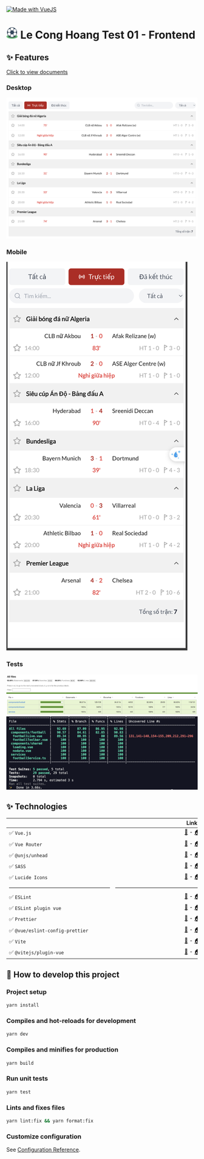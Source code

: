 [![Made with VueJS](https://img.shields.io/badge/-Made%20with%20Vue.js-4fc08d?&logo=vuedotjs&logoColor=white)](https://vuejs.org/)

<h1><img height="30" src="./public/favicon.png" alt="Logo"/>&nbsp;Le Cong Hoang Test 01 - Frontend</h1>

## ✨ Features

[Click to view documents](https://docs.google.com/document/d/1N4vjJTo1zki1rDAh6pQtwa-9Aavl7AXz/edit)

### Desktop

![alt text](./public/desktop.png)

### Mobile

![alt text](./public/mobile.png)

### Tests

![alt text](./public/test-coverage.png)
![alt text](./public/test.png)

## ✨ Technologies

|                                 |                                                                      Links                                                                       |  
|:--------------------------------|-----------------------------:|
| ✅ `Vue.js`                      |                                             [🔧](https://vuejs.org/api/) - [🏠](https://vuejs.org/)                                              |
| ✅ `Vue Router`                  |                                       [🔧](https://router.vuejs.org/api/) - [🏠](https://router.vuejs.org)                                       |
| ✅ `@unjs/unhead`                |                            [🔧](https://unhead.harlanzw.com/guide/composables/use-head) - [🏠](https://unhead.harlanzw.com)                            |
| ✅ `SASS`                        |                                     [🔧](https://sass-lang.com/documentation) - [🏠](https://sass-lang.com)                                      |
| ✅ `Lucide Icons`                |                                     [🔧](https://lucide.dev/docs/lucide-vue-next) - [🏠](https://lucide.dev)                                     |
| ———————————————————             |             ———————————————— |
| ✅ `ESLint`                      |                                [🔧](https://eslint.org/docs/user-guide/gtting-started) - [🏠](https://eslint.org)                                |
| ✅ `ESLint plugin vue`           |                                   [🔧](https://eslint.vuejs.org/user-guide/) - [🏠](https://eslint.vuejs.org/)                                   |
| ✅ `Prettier`                    |                                    [🔧](https://prettier.io/docs/en/index.html) - [🏠](https://prettier.io/)                                     |
| ✅ `@vue/eslint-config-prettier` |          [🔧](https://github.com/vuejs/eslint-config-prettier#readme) - [🏠](https://www.npmjs.com/package/@vue/eslint-config-prettier)          |
| ✅ `Vite`                        |                                           [🔧](https://vitejs.dev/config/) - [🏠](https://vitejs.dev/)                                           |
| ✅ `@vitejs/plugin-vue`          | [🔧](https://github.com/vitejs/vite-plugin-vue/blob/main/packages/plugin-vue/README.md) - [🏠](https://www.npmjs.com/package/@vitejs/plugin-vue) |

## 🚀 How to develop this project

### Project setup

```bash
yarn install
```

### Compiles and hot-reloads for development

```bash
yarn dev
```

### Compiles and minifies for production

```bash
yarn build
```

### Run unit tests

```bash
yarn test
```

### Lints and fixes files

```bash
yarn lint:fix && yarn format:fix
```

### Customize configuration

See [Configuration Reference](https://cli.vuejs.org/config/).
